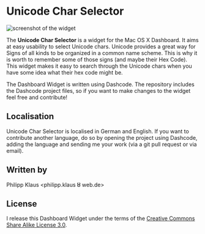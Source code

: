 # Unicode Char Selector

![screenshot of the widget](http://pklaus.github.com/Unicode-Char-Selector/screenshots/screenshot-current.png)

The **Unicode Char Selector** is a widget for the Mac OS X Dashboard. It aims at easy usability to select Unicode chars.
Unicode provides a great way for Signs of all kinds to be organized in a common name scheme. This is why it is worth to remember some of those signs (and maybe their Hex Code). This widget makes it easy to search through the Unicode chars when you have some idea what their hex code might be.

The Dashboard Widget is written using Dashcode. The repository includes the Dashcode project files, so if you want to make changes to the widget feel free and contribute!


## Localisation

Unicode Char Selector is localised in German and English. If you want to contribute another language, do so by opening the project using Dashcode, adding the language and sending me your work (via a git pull request or via email).

## Written by

Philipp Klaus <philipp.klaus Ȣ web.de>

## License

I release this Dashboard Widget under the terms of the [Creative Commons Share Alike License 3.0](http://creativecommons.org/licenses/by-sa/3.0/).
